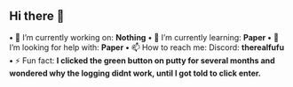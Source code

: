 ## Hi there 👋

**•** 🔭 I’m currently working on: **Nothing**
**•** 🌱 I’m currently learning: **Paper**
**•** 🤔 I’m looking for help with: **Paper**
**•** 📫 How to reach me: Discord: **therealfufu**
**•** ⚡ Fun fact: **I clicked the green button on putty for several months and wondered why the logging didnt work, until I got told to click enter.**

